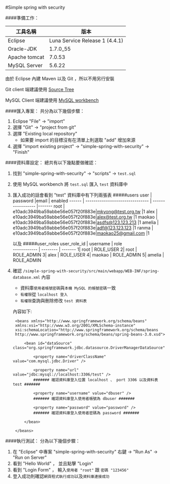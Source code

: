 #Simple spring with security

####準備工作：

工具名稱      | 版本                  
------------ | ------------------------------
Eclipse      | Luna Service Release 1 (4.4.1)
Oracle-JDK   | 1.7.0_55
Apache tomcat| 7.0.53
MySQL Server | 5.6.22

由於 Eclipse 內建 Maven 以及 Git ，所以不用另行安裝

Git client 端建議使用 [Source Tree](http://www.sourcetreeapp.com/)

MySQL Client 端建議使用 [MySQL workbench](http://www.mysql.com/products/workbench/)

####匯入專案：
共分為以下幾個步驟：

1. Eclipse "File" -> "import"
2. 選擇 "Git" -> "project from git"
3. 選擇 "Existing local repository" 
	* 如果要 import 的目標沒有在清單上則選取 "add" 增加來源
4. 選擇 "import existing project" -> "simple-spring-with-security" -> "Finish" 

####資料庫設定：
總共有以下幾點要做確認：

1. 找到 "simple-spring-with-security" -> "scripts" -> `test.sql`
2. 使用 MySQL workbench 將 `test.sql` 匯入 `test` 資料庫中
3. 匯入成功的話會看到 "test" 資料庫中有下列兩張表
#####users
user   | password                        |email              | enabled
------ | ------------------------------- | ----------------- |-------
root   | e10adc3949ba59abbe56e057f20f883e|mkyong@test.org.tw |1
alex   | e10adc3949ba59abbe56e057f20f883e|alex@test.org.tw   |1
maokao | e10adc3949ba59abbe56e057f20f883e|asdfs@123.123.213  |1
amelia | e10adc3949ba59abbe56e057f20f883e|adf@123.123.123    |1
ranma  | e10adc3949ba59abbe56e057f20f883e|maokao25@gmail.com |1

	以及
#####user_roles
user_role_id | username | role                  
------------ | -------- | -------
            1| root     | ROLE_USER
            2| root     | ROLE_ADMIN
            3| alex     | ROLE_USER
            4| maokao   | ROLE_ADMIN
            5| amelia   | ROLE_ADMIN

4. 確認 `/simple-spring-with-security/src/main/webapp/WEB-INF/spring-database.xml` 內容
	* 資料庫`使用者帳號密碼`與`本機 MySQL 的帳號密碼`一致
	* `有權限`從 `localhost 登入`
	* `有權限`查詢與刪除修改 `test 資料表`

	內容如下:
	
		<beans xmlns="http://www.springframework.org/schema/beans"
		xmlns:xsi="http://www.w3.org/2001/XMLSchema-instance"
		xsi:schemaLocation="http://www.springframework.org/schema/beans
		http://www.springframework.org/schema/beans/spring-beans-3.0.xsd">
		
			<bean id="dataSource" 	class="org.springframework.jdbc.datasource.DriverManagerDataSource">

				<property name="driverClassName" value="com.mysql.jdbc.Driver" />
		
				<property name="url" value="jdbc:mysql://localhost:3306/test" />
				####### 確認資料庫登入位置 localhost 、 port 3306 以及資料表 test #######
		
				<property name="username" value="dbuser" />
				####### 確認資料庫登入使用者帳號為 dbuser #######
		
				<property name="password" value="password" />
				####### 確認資料庫登入使用者密碼為 password #######
		
			</bean>

		</beans>


####執行測試：
分為以下幾個步驟：

1. 在 "Eclipse" 中專案 "simple-spring-with-security" 右鍵 -> "Run As" -> "Run on Server"
2. 看到 "Hello World" ， 並且點擊 "Login"
3. 看到 "Login Form" ， 輸入`使用者 "root"` 跟 `密碼 "123456"`
4. 登入成功則確認`網頁程式執行成功`以及`資料庫連接成功`

